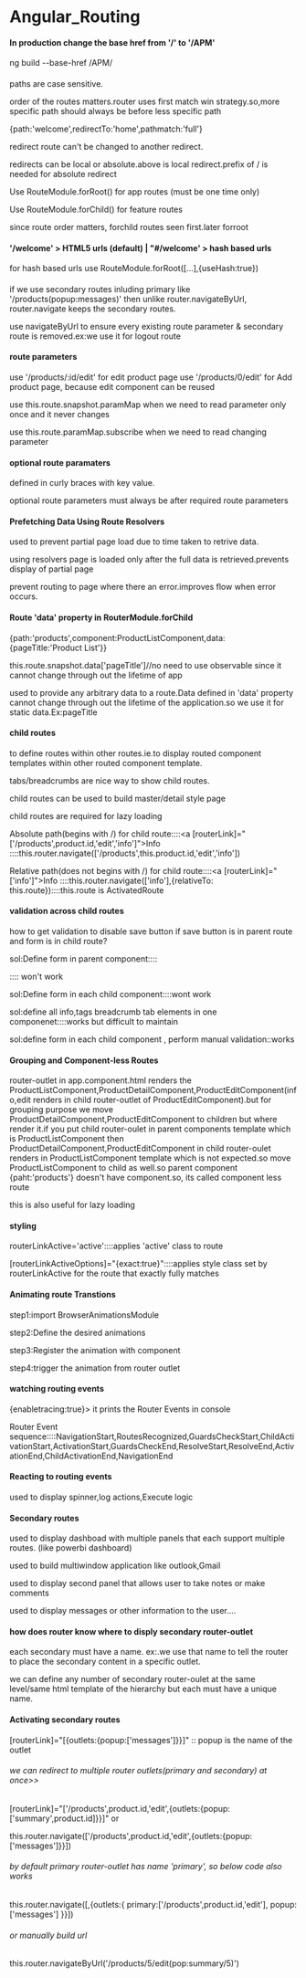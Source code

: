 # Angular_Routing

#### In production change the base href from '/' to '/APM'

ng build --base-href /APM/

####

paths are case sensitive.

order of the routes matters.router uses first match win strategy.so,more specific path should always be before less specific path

{path:'welcome',redirectTo:'home',pathmatch:'full'}

redirect route can't be changed to another redirect.

redirects can be local or absolute.above is local redirect.prefix of / is needed for absolute redirect

Use RouteModule.forRoot() for app routes (must be one time only)

Use RouteModule.forChild() for feature routes

since route order matters, forchild routes seen first.later forroot

#### '/welcome' > HTML5 urls (default) | "#/welcome' > hash based urls

for hash based urls use RouteModule.forRoot([...],{useHash:true})

####

if we use secondary routes inluding primary like '/products(popup:messages)' then unlike router.navigateByUrl, router.navigate keeps the secondary routes.

use navigateByUrl to ensure every existing route parameter & secondary route is removed.ex:we use it for logout route

#### route parameters

use '/products/:id/edit' for edit product page
use '/products/0/edit' for Add product page, because edit component can be reused

use this.route.snapshot.paramMap when we need to read parameter only once and it never changes

use this.route.paramMap.subscribe when we need to read changing parameter

#### optional route paramaters

defined in curly braces with key value.

optional route parameters must always be after required route parameters

#### Prefetching Data Using Route Resolvers

used to prevent partial page load due to time taken to retrive data.

using resolvers page is loaded only after the full data is retrieved.prevents display of partial page

prevent routing to page where there an error.improves flow when error occurs.

#### Route 'data' property in RouterModule.forChild

{path:'products',component:ProductListComponent,data:{pageTitle:'Product List'}}

this.route.snapshot.data['pageTitle']//no need to use observable since it cannot change through out the lifetime of app

used to provide any arbitrary data to a route.Data defined in 'data' property cannot change through out the lifetime of the application.so we use it for static data.Ex:pageTitle

#### child routes

to define routes within other routes.ie.to display routed component templates within other routed component template.

tabs/breadcrumbs are nice way to show child routes.

child routes can be used to build master/detail style page

child routes are required for lazy loading

Absolute path(begins with /) for child route::::<a [routerLink]="['/products',product.id,'edit','info']">Info</a>
::::this.router.navigate(['/products',this.product.id,'edit','info'])

Relative path(does not begins with /) for child route::::<a [routerLink]="['info']">Info</a>
::::this.router.navigate(['info'],{relativeTo: this.route})::::this.route is ActivatedRoute

#### validation across child routes

how to get validation to disable save button if save button is in parent route and form is in child route?

sol:Define form in parent component::::<form><router-outlet></router-outlet></form> :::: won't work

sol:Define form in each child component::::wont work

sol:define all info,tags breadcrumb tab elements in one componenet::::works but difficult to maintain

sol:define form in each child component , perform manual validation::works

#### Grouping and Component-less Routes

router-outlet in app.component.html renders the ProductListComponent,ProductDetailComponent,ProductEditComponent(info,edit renders in child router-outlet of ProductEditComponent).but for grouping purpose we move ProductDetailComponent,ProductEditComponent to children but where render it.if you put child router-oulet in parent components template which is ProductListComponent then ProductDetailComponent,ProductEditComponent in child router-oulet renders in ProductListComponent template which is not expected.so move ProductListComponent to child as well.so parent component {paht:'products'} doesn't have component.so, its called component less route

this is also useful for lazy loading

#### styling

routerLinkActive='active'::::applies 'active' class to route

[routerLinkActiveOptions]="{exact:true}"::::applies style class set by routerLinkActive for the route that exactly fully matches

#### Animating route Transtions

step1:import BrowserAnimationsModule

step2:Define the desired animations

step3:Register the animation with component

step4:trigger the animation from router outlet

#### watching routing events

{enabletracing:true}> it prints the Router Events in console

Router Event sequence::::NavigationStart,RoutesRecognized,GuardsCheckStart,ChildActivationStart,ActivationStart,GuardsCheckEnd,ResolveStart,ResolveEnd,ActivationEnd,ChildActivationEnd,NavigationEnd

#### Reacting to routing events

used to display spinner,log actions,Execute logic

#### Secondary routes

used to display dashboad with multiple panels that each support multiple routes. (like powerbi dashboard)

used to build multiwindow application like outlook,Gmail

used to display second panel that allows user to take notes or make comments

used to display messages or other information to the user....

#### how does router know where to disply secondary router-outlet

each secondary must have a name. ex:<router-outlet name="popup"></router-outlet>.we use that name to tell the router to place the secondary content in a specific outlet.

we can define any number of secondary router-oulet at the same level/same html template of the hierarchy but each must have a unique name.

#### Activating secondary routes

[routerLink]="[{outlets:{popup:['messages']}}]" :: popup is the name of the outlet

###### we can redirect to multiple router outlets(primary and secondary) at once>>

[routerLink]="['/products',product.id,'edit',{outlets:{popup:['summary',product.id]}}]" or

this.router.navigate(['/products',product.id,'edit',{outlets:{popup:['messages']}}])

###### by default primary router-outlet has name 'primary', so below code also works

this.router.navigate([,{outlets:{
primary:['/products',product.id,'edit'],
popup:['messages']
}}])

###### or manually build url

this.router.navigateByUrl('/products/5/edit(pop:summary/5)')
